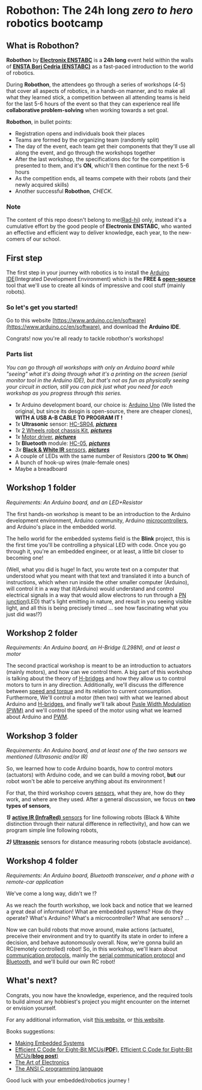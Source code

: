 # Robothon: The 24h long ***zero to hero*** robotics bootcamp

## What is Robothon?

**Robothon** by [**Electronix ENSTABC**](https://www.facebook.com/Club-Electronix-Enstab-225784444498231) is a **24h long** event held within the walls of [**ENSTA Borj Cedria (ENSTABC)**](http://www.enstab.rnu.tn/) as a fast-paced introduction to the world of robotics. 

During **Robothon**, the attendees go through a series of workshops (4-5) that cover all aspects of robotics, in a hands-on manner, and to make all what they learned stick, a competition between all attending teams is held for the last 5-6 hours of the event so that they can experience real life **collaborative problem-solving** when working towards a set goal.

**Robothon**, in bullet points:
- Registration opens and individuals book their places
- Teams are formed by the organizing team (randomly split)
- The day of the event, each team get their components that they'll use all along the event, and go through the workshops together
- After the last workshop, the specifications doc for the competition is presented to them, and it's **ON**, which'll then continue for the next 5-6 hours
- As the competition ends, all teams compete with their robots (and their newly acquired skills)
- Another successful **Robothon**, *CHECK*.

### Note

The content of this repo doesn't belong to me([Rad-hi](https://github.com/Rad-hi)) only, instead it's a cumulative effort by the good people of **Electronix ENSTABC**, who wanted an effective and efficient way to deliver knowledge, each year, to the new-comers of our school.

## First step

The first step in your journey with robotics is to install the [Arduino](https://www.arduino.cc/) [IDE](https://www.codecademy.com/articles/what-is-an-ide)(Integrated Development Environment) which is the **FREE & [open-source](https://en.wikipedia.org/wiki/Open_source)** tool that we'll use to create all kinds of impressive and cool stuff (mainly robots).

### So let's get you started!

Go to this website [https://www.arduino.cc/en/software](https://www.arduino.cc/en/software), and download the **Arduino IDE**.

Congrats! now you're all ready to tackle robothon's workshops!

### Parts list

*You can go through all workshops with only an Arduino board while "seeing" what it's doing through what it's a printing on the screen (serial monitor tool in the Arduino IDE), but that's not as fun as physically seeing your circuit in action, still you can pick just what you need for each workshop as you progress through this series.*

- *1x* Arduino development board, our choice is: [Arduino Uno](https://store.arduino.cc/products/arduino-uno-rev3/) (We listed the original, but since its desgin is open-source, there are cheaper clones), **WITH A USB A-B CABLE TO PROGRAM IT !**
- *1x* **Ultrasonic** sensor: [HC-SR04](https://www.sparkfun.com/products/15569), [***pictures***](https://www.ecosia.org/images/?q=HC+sr+04#f=null)
- *1x* [2 Wheels robot chassis Kit](https://www.amazon.com/perseids-Chassis-Encoder-Wheels-Battery/dp/B07DNYQ3PX), [***pictures***](https://www.ecosia.org/images?q=2%20wheel%20chassis%20robot%20amazon)
- *1x* [Motor driver](https://www.amazon.com/Qunqi-Controller-Module-Stepper-Arduino/dp/B014KMHSW6/ref=sr_1_3?keywords=l298n&qid=1637870134&sr=8-3), [***pictures***](https://www.ecosia.org/images?q=l298n)
- *1x* **Bluetooth** module: [HC-05](https://www.amazon.com/HiLetgo-Wireless-Bluetooth-Transceiver-Arduino/dp/B071YJG8DR/ref=sr_1_3?keywords=hc05&qid=1637870396&sr=8-3), [***pictures***](https://www.ecosia.org/images?q=hc05)
- *3x* [**Black & White IR** sensors](https://www.sparkfun.com/products/11769), [***pictures***](https://www.ecosia.org/images/?q=ir%20sensor%20for%20line%20following#)
- A couple of LEDs with the same number of Resistors (**200 to 1K Ohm**)
- A bunch of hook-up wires (male-female ones)
- Maybe a breadboard 

## Workshop 1 folder

*Requirements: An Arduino board, and an LED+Resistor*

The first hands-on workshop is meant to be an introduction to the Arduino development environment, Arduino community, Arduino [microcontrollers](https://en.wikipedia.org/wiki/Microcontroller), and Arduino's place in the embedded world.

The hello world for the embedded systems field is the **Blink** project, this is the first time you'll be controlling a physical LED with code. Once you go through it, you're an embedded engineer, or at least, a little bit closer to becoming one! 

(Well, what you did is huge! In fact, you wrote text on a computer that understood what you meant with that text and translated it into a bunch of instructions, which when run inside the other smaller computer (Arduino), will control it in a way that it(Arduino) would understand and control electrical signals in a way that would allow electrons to run through a [PN junction](https://en.wikipedia.org/wiki/P%E2%80%93n_junction)(LED) that's light emitting in nature, and result in you seeing visible light, and all this is being precisely timed ... see how fascinating what you just did was!?)

## Workshop 2 folder

*Requirements: An Arduino board, an H-Bridge (L298N), and at least a motor*

The second practical workshop is meant to be an introduction to actuators (mainly motors), and how can we control them. A big part of this workshop is talking about the theory of [H-bridges](https://en.wikipedia.org/wiki/H-bridge) and how they allow us to control motors to turn in any direction. Additionally, we'll discuss the difference between [speed and torque](http://lancet.mit.edu/motors/motors3.html) and its relation to current consumption. Furthermore, We'll control a motor (then two) with what we learned about Arduino and [H-bridges](https://en.wikipedia.org/wiki/H-bridge), and finally we'll talk about [Pusle Width Modulation (PWM)](https://en.wikipedia.org/wiki/Pulse-width_modulation) and we'll control the speed of the motor using what we learned about Arduino and [PWM](https://en.wikipedia.org/wiki/Pulse-width_modulation).

## Workshop 3 folder

*Requirements: An Arduino board, and at least one of the two sensors we mentioned (Ultrasonic and/or IR)*

So, we learned how to code Arduino boards, how to control motors (actuators) with Arduino code, and we can build a moving robot, **but** our robot won't be able to perceive anything about its environment ! 

For that, the third workshop covers [sensors](https://en.wikipedia.org/wiki/Sensor), what they are, how do they work, and where are they used. After a general discussion, we focus on **two types of sensors**, 

***1)*** [**active IR (InfraRed)** sensors](https://www.arrow.com/en/research-and-events/articles/understanding-active-and-passive-infrared-sensors) for line following robots (Black & White distinction through their natural difference in reflectivity), and how can we program simple line following robots, 

***2)*** [**Ultrasonic**](https://www.fierceelectronics.com/sensors/what-ultrasonic-sensor) sensors for distance measuring robots (obstacle avoidance).

## Workshop 4 folder

*Requirements: An Arduino board, Bluetooth transceiver, and a phone with a remote-car application*

We've come a long way, didn't we !? 

As we reach the fourth workshop, we look back and notice that we learned a great deal of information! What are embedded systems? How do they operate? What's Arduino? What's a microcontroller? What are sensors? ...

Now we can build robots that move around, make actions (actuate), preceive their environment and try to quantify its state in order to infere a decision, and behave autonomously overall. Now, we're gonna build an RC(remotely controlled) robot! So, in this workshop, we'll learn about [communication protocols](https://www.techopedia.com/definition/25705/communication-protocol), mainly the [serial communication protocol](https://www.serial-port-monitor.org/articles/serial-communication/types-of-serial-protocols/) and [Bluetooth](https://en.wikipedia.org/wiki/Bluetooth), and we'll build our own RC robot!

## What's next?

Congrats, you now have the knowledge, experience, and the required tools to build almost any hobbiest's project you might encounter on the internet or envision yourself.

For any additional information, visit [this website](https://www.google.com/), or [this website](https://www.youtube.com/).

Books suggestions:
- [Making Embedded Systems](https://www.oreilly.com/library/view/making-embedded-systems/9781449308889/)
- [Efficient C Code for Eight-Bit MCUs(**PDF**)](http://homepage.cem.itesm.mx/carbajal/Microcontrollers/ASSIGNMENTS/readings/ARTICLES/jones98_efficient_c_for_8bit_mcu.pdf), [Efficient C Code for Eight-Bit MCUs(**blog post**)](https://barrgroup.com/embedded-systems/how-to/efficient-c-code)
- [The Art of Electronics](https://artofelectronics.net/)
- [The ANSI C programming language](https://somedudesays.com/2020/02/a-review-of-the-kr-c-programming-language-book/)

Good luck with your embedded/robotics journey !